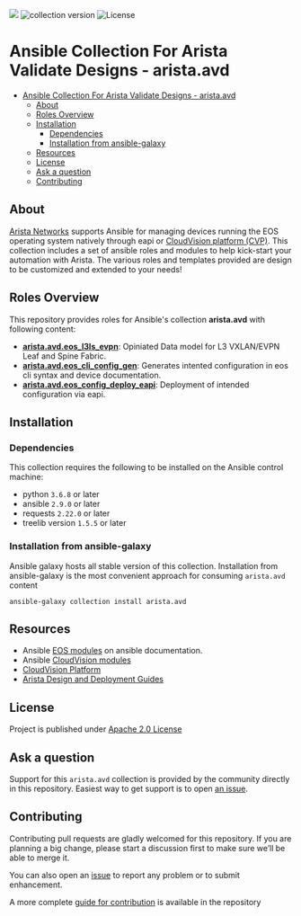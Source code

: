 ![](https://img.shields.io/badge/Arista-AVD%20Automation-blue) ![collection version](https://img.shields.io/github/v/release/aristanetworks/ansible-avd) ![License](https://img.shields.io/github/license/aristanetworks/ansible-avd)

# Ansible Collection For Arista Validate Designs - arista.avd

- [Ansible Collection For Arista Validate Designs - arista.avd](#ansible-collection-for-arista-validate-designs---aristaavd)
  - [About](#about)
  - [Roles Overview](#roles-overview)
  - [Installation](#installation)
    - [Dependencies](#dependencies)
    - [Installation from ansible-galaxy](#installation-from-ansible-galaxy)
  - [Resources](#resources)
  - [License](#license)
  - [Ask a question](#ask-a-question)
  - [Contributing](#contributing)

## About

[Arista Networks](https://www.arista.com/) supports Ansible for managing devices running the EOS operating system natively through eapi or [CloudVision platform (CVP)](https://www.arista.com/en/products/eos/eos-cloudvision). This collection includes a set of ansible roles and modules to help kick-start your automation with Arista. The various roles and templates provided are design to be customized and extended to your needs!

## Roles Overview

This repository provides roles for Ansible's collection __arista.avd__ with following content:

- [__arista.avd.eos_l3ls_evpn__](ansible_collections/arista/avd/roles/eos_l3ls_evpn/README.md): Opiniated Data model for L3 VXLAN/EVPN Leaf and Spine Fabric.
- [__arista.avd.eos_cli_config_gen__](ansible_collections/arista/avd/roles/eos_cli_config_gen/README.md): Generates intented configuration in eos cli syntax and device documentation.
- [__arista.avd.eos_config_deploy_eapi__](ansible_collections/arista/avd/roles/eos_config_deploy_eapi/README.md): Deployment of intended configuration via eapi.

## Installation

### Dependencies

This collection requires the following to be installed on the Ansible control machine:

- python `3.6.8` or later
- ansible  `2.9.0` or later
- requests `2.22.0` or later
- treelib version `1.5.5` or later

### Installation from ansible-galaxy

Ansible galaxy hosts all stable version of this collection. Installation from ansible-galaxy is the most convenient approach for consuming `arista.avd` content

```shell
ansible-galaxy collection install arista.avd
```

## Resources

- Ansible [EOS modules](https://docs.ansible.com/ansible/latest/modules/list_of_network_modules.html#eos) on ansible documentation.
- Ansible [CloudVision modules](https://github.com/aristanetworks/ansible-cvp)
- [CloudVision Platform](https://www.arista.com/en/products/eos/eos-cloudvision)
- [Arista Design and Deployment Guides](https://www.arista.com/en/solutions/design-guides)

## License

Project is published under [Apache 2.0 License](LICENSE)

## Ask a question

Support for this `arista.avd` collection is provided by the community directly in this repository. Easiest way to get support is to open [an issue](https://github.com/aristanetworks/ansible-avd/issues).

## Contributing

Contributing pull requests are gladly welcomed for this repository. If you are planning a big change, please start a discussion first to make sure we’ll be able to merge it.

You can also open an [issue](https://github.com/aristanetworks/ansible-avd/issues) to report any problem or to submit enhancement.

A more complete [guide for contribution](contributing.md) is available in the repository